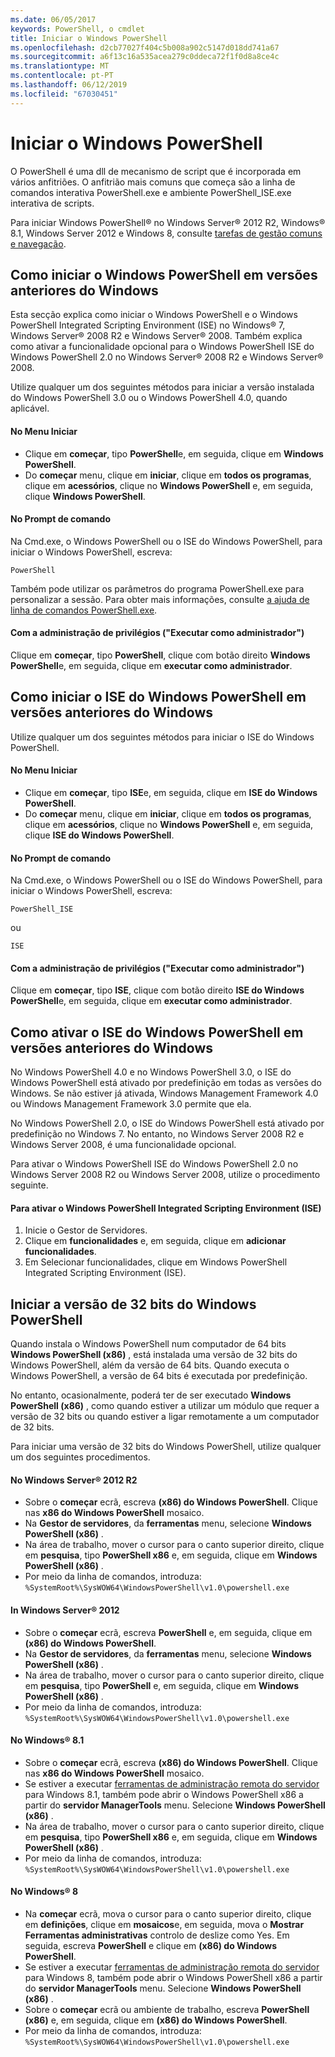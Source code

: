 ```yaml
---
ms.date: 06/05/2017
keywords: PowerShell, o cmdlet
title: Iniciar o Windows PowerShell
ms.openlocfilehash: d2cb77027f404c5b008a902c5147d018dd741a67
ms.sourcegitcommit: a6f13c16a535acea279c0ddeca72f1f0d8a8ce4c
ms.translationtype: MT
ms.contentlocale: pt-PT
ms.lasthandoff: 06/12/2019
ms.locfileid: "67030451"
---
```

# <a name="starting-windows-powershell"></a>Iniciar o Windows PowerShell
O PowerShell é uma dll de mecanismo de script que é incorporada em vários anfitriões.  O anfitrião mais comuns que começa são a linha de comandos interativa PowerShell.exe e ambiente PowerShell_ISE.exe interativa de scripts.

Para iniciar Windows PowerShell® no Windows Server® 2012 R2, Windows® 8.1, Windows Server 2012 e Windows 8, consulte [tarefas de gestão comuns e navegação](https://technet.microsoft.com/library/hh831491.aspx).

## <a name="how-to-start-windows-powershell-on-earlier-versions-of-windows"></a>Como iniciar o Windows PowerShell em versões anteriores do Windows

Esta secção explica como iniciar o Windows PowerShell e o Windows PowerShell Integrated Scripting Environment (ISE) no Windows® 7, Windows Server® 2008 R2 e Windows Server® 2008. Também explica como ativar a funcionalidade opcional para o Windows PowerShell ISE do Windows PowerShell 2.0 no Windows Server® 2008 R2 e Windows Server® 2008.

Utilize qualquer um dos seguintes métodos para iniciar a versão instalada do Windows PowerShell 3.0 ou o Windows PowerShell 4.0, quando aplicável.

#### <a name="from-the-start-menu"></a>No Menu Iniciar

- Clique em **começar**, tipo **PowerShell**e, em seguida, clique em **Windows PowerShell**.
- Do **começar** menu, clique em **iniciar**, clique em **todos os programas**, clique em **acessórios**, clique no **Windows PowerShell**  e, em seguida, clique **Windows PowerShell**.

#### <a name="at-the-command-prompt"></a>No Prompt de comando

Na Cmd.exe, o Windows PowerShell ou o ISE do Windows PowerShell, para iniciar o Windows PowerShell, escreva:

```
PowerShell
```

Também pode utilizar os parâmetros do programa PowerShell.exe para personalizar a sessão. Para obter mais informações, consulte [a ajuda de linha de comandos PowerShell.exe](../core-powershell/console/PowerShell.exe-Command-Line-Help.md).

#### <a name="with-administrative-privileges-run-as-administrator"></a>Com a administração de privilégios ("Executar como administrador")

Clique em **começar**, tipo **PowerShell**, clique com botão direito **Windows PowerShell**e, em seguida, clique em **executar como administrador**.

## <a name="how-to-start-windows-powershell-ise-on-earlier-releases-of-windows"></a>Como iniciar o ISE do Windows PowerShell em versões anteriores do Windows

Utilize qualquer um dos seguintes métodos para iniciar o ISE do Windows PowerShell.

#### <a name="from-the-start-menu"></a>No Menu Iniciar

- Clique em **começar**, tipo **ISE**e, em seguida, clique em **ISE do Windows PowerShell**.
- Do **começar** menu, clique em **iniciar**, clique em **todos os programas**, clique em **acessórios**, clique no **Windows PowerShell**  e, em seguida, clique **ISE do Windows PowerShell**.

#### <a name="at-the-command-prompt"></a>No Prompt de comando

Na Cmd.exe, o Windows PowerShell ou o ISE do Windows PowerShell, para iniciar o Windows PowerShell, escreva:

```
PowerShell_ISE
```

ou

```
ISE
```

#### <a name="with-administrative-privileges-run-as-administrator"></a>Com a administração de privilégios ("Executar como administrador")

Clique em **começar**, tipo **ISE**, clique com botão direito **ISE do Windows PowerShell**e, em seguida, clique em **executar como administrador**.

## <a name="how-to-enable-windows-powershell-ise-on-earlier-releases-of-windows"></a>Como ativar o ISE do Windows PowerShell em versões anteriores do Windows

No Windows PowerShell 4.0 e no Windows PowerShell 3.0, o ISE do Windows PowerShell está ativado por predefinição em todas as versões do Windows. Se não estiver já ativada, Windows Management Framework 4.0 ou Windows Management Framework 3.0 permite que ela.

No Windows PowerShell 2.0, o ISE do Windows PowerShell está ativado por predefinição no Windows 7. No entanto, no Windows Server 2008 R2 e Windows Server 2008, é uma funcionalidade opcional.

Para ativar o Windows PowerShell ISE do Windows PowerShell 2.0 no Windows Server 2008 R2 ou Windows Server 2008, utilize o procedimento seguinte.

#### <a name="to-enable-windows-powershell-integrated-scripting-environment-ise"></a>Para ativar o Windows PowerShell Integrated Scripting Environment (ISE)

1. Inicie o Gestor de Servidores.
2. Clique em **funcionalidades** e, em seguida, clique em **adicionar funcionalidades**.
3. Em Selecionar funcionalidades, clique em Windows PowerShell Integrated Scripting Environment (ISE).

## <a name="starting-the-32-bit-version-of-windows-powershell"></a>Iniciar a versão de 32 bits do Windows PowerShell

Quando instala o Windows PowerShell num computador de 64 bits **Windows PowerShell (x86)** , está instalada uma versão de 32 bits do Windows PowerShell, além da versão de 64 bits. Quando executa o Windows PowerShell, a versão de 64 bits é executada por predefinição.

No entanto, ocasionalmente, poderá ter de ser executado **Windows PowerShell (x86)** , como quando estiver a utilizar um módulo que requer a versão de 32 bits ou quando estiver a ligar remotamente a um computador de 32 bits.

Para iniciar uma versão de 32 bits do Windows PowerShell, utilize qualquer um dos seguintes procedimentos.

#### <a name="in-windows-server-2012-r2"></a>No Windows Server® 2012 R2

- Sobre o **começar** ecrã, escreva **(x86) do Windows PowerShell**. Clique nas **x86 do Windows PowerShell** mosaico.
- Na **Gestor de servidores**, da **ferramentas** menu, selecione **Windows PowerShell (x86)** .
- Na área de trabalho, mover o cursor para o canto superior direito, clique em **pesquisa**, tipo **PowerShell x86** e, em seguida, clique em **Windows PowerShell (x86)** .
- Por meio da linha de comandos, introduza: `%SystemRoot%\SysWOW64\WindowsPowerShell\v1.0\powershell.exe`

#### <a name="in-windows-server-2012"></a>In Windows Server® 2012

- Sobre o **começar** ecrã, escreva **PowerShell** e, em seguida, clique em **(x86) do Windows PowerShell**.
- Na **Gestor de servidores**, da **ferramentas** menu, selecione **Windows PowerShell (x86)** .
- Na área de trabalho, mover o cursor para o canto superior direito, clique em **pesquisa**, tipo **PowerShell** e, em seguida, clique em **Windows PowerShell (x86)** .
- Por meio da linha de comandos, introduza: `%SystemRoot%\SysWOW64\WindowsPowerShell\v1.0\powershell.exe`

#### <a name="in-windows-81"></a>No Windows® 8.1

- Sobre o **começar** ecrã, escreva **(x86) do Windows PowerShell**. Clique nas **x86 do Windows PowerShell** mosaico.
- Se estiver a executar [ferramentas de administração remota do servidor](https://go.microsoft.com/fwlink/?LinkID=304145) para Windows 8.1, também pode abrir o Windows PowerShell x86 a partir do **servidor ManagerTools** menu.
  Selecione **Windows PowerShell (x86)** .
- Na área de trabalho, mover o cursor para o canto superior direito, clique em **pesquisa**, tipo **PowerShell x86** e, em seguida, clique em **Windows PowerShell (x86)** .
- Por meio da linha de comandos, introduza: `%SystemRoot%\SysWOW64\WindowsPowerShell\v1.0\powershell.exe`

#### <a name="in-windows-8"></a>No Windows® 8

- Na **começar** ecrã, mova o cursor para o canto superior direito, clique em **definições**, clique em **mosaicos**e, em seguida, mova o **Mostrar Ferramentas administrativas** controlo de deslize como Yes. Em seguida, escreva **PowerShell** e clique em **(x86) do Windows PowerShell**.
- Se estiver a executar [ferramentas de administração remota do servidor](https://www.microsoft.com/download/details.aspx?id=28972) para Windows 8, também pode abrir o Windows PowerShell x86 a partir do **servidor ManagerTools** menu. Selecione **Windows PowerShell (x86)** .
- Sobre o **começar** ecrã ou ambiente de trabalho, escreva **PowerShell (x86)** e, em seguida, clique em **(x86) do Windows PowerShell**.
- Por meio da linha de comandos, introduza: `%SystemRoot%\SysWOW64\WindowsPowerShell\v1.0\powershell.exe`
